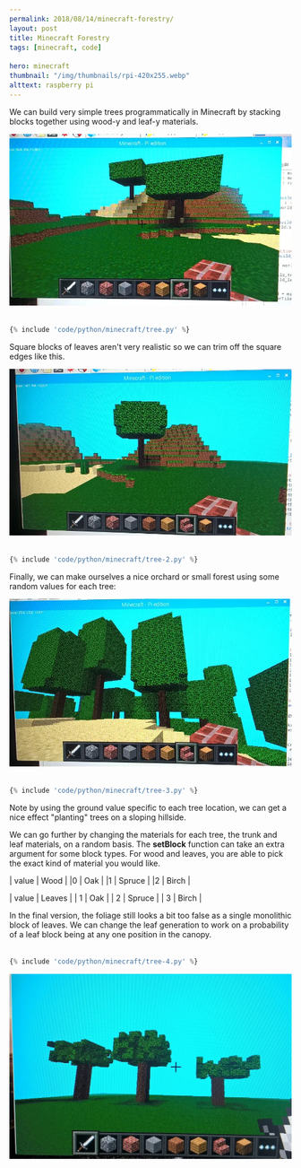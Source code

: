 ```yaml
---
permalink: 2018/08/14/minecraft-forestry/
layout: post
title: Minecraft Forestry
tags: [minecraft, code]

hero: minecraft
thumbnail: "/img/thumbnails/rpi-420x255.webp"
alttext: raspberry pi
---
```


We can build very simple trees programmatically in Minecraft by stacking blocks together using
wood-y and leaf-y materials.

<img src="/img/posts/minecraft-forestry/simple-tree.webp" alt="simple tree" class="u-max-full-width" />

```python

{% include 'code/python/minecraft/tree.py' %}

```

Square blocks of leaves aren't very realistic so we can trim off the square edges like this.

<img src="/img/posts/minecraft-forestry/better-tree.webp" alt="better tree" class="u-max-full-width" />

```python

{% include 'code/python/minecraft/tree-2.py' %}

```

Finally, we can make ourselves a nice orchard or small forest using some random values for each tree:

<img src="/img/posts/minecraft-forestry/random-forest.webp" alt="forest of trees" class="u-max-full-width" />

```python

{% include 'code/python/minecraft/tree-3.py' %}

```

Note by using the ground value specific to each tree location, we can get a nice effect "planting" trees on a sloping
hillside.

We can go further by changing the materials for each tree, the trunk and leaf materials, on a random basis. The **setBlock**
function can take an extra argument for some block types. For wood and leaves, you are able to pick the exact kind of
material you would like.

| value | Wood |
|0 | Oak |
|1 | Spruce |
|2 | Birch |

| value | Leaves |
| 1 | Oak |
| 2 | Spruce |
| 3 | Birch |

In the final version, the foliage still looks a bit too false as a single monolithic block of leaves. We can
change the leaf generation to work on a probability of a leaf block being at any one position in the canopy.

```python

{% include 'code/python/minecraft/tree-4.py' %}

```

<img src="/img/posts/minecraft-forestry/random-leaves.webp" alt="random leaves" class="u-max-full-width" />
